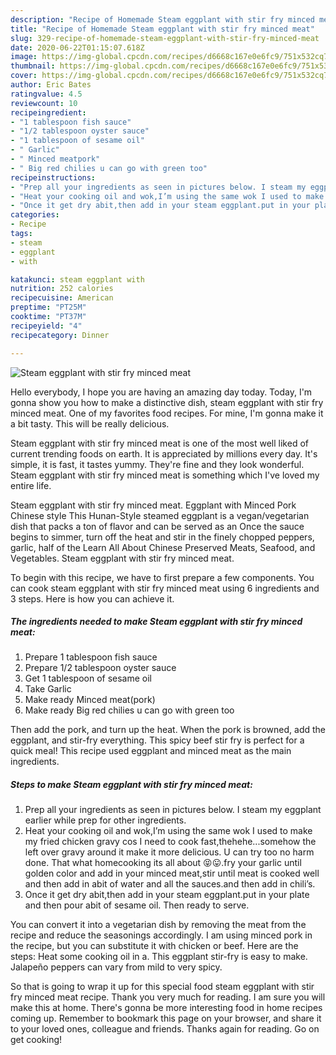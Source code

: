 ```yaml
---
description: "Recipe of Homemade Steam eggplant with stir fry minced meat"
title: "Recipe of Homemade Steam eggplant with stir fry minced meat"
slug: 329-recipe-of-homemade-steam-eggplant-with-stir-fry-minced-meat
date: 2020-06-22T01:15:07.618Z
image: https://img-global.cpcdn.com/recipes/d6668c167e0e6fc9/751x532cq70/steam-eggplant-with-stir-fry-minced-meat-recipe-main-photo.jpg
thumbnail: https://img-global.cpcdn.com/recipes/d6668c167e0e6fc9/751x532cq70/steam-eggplant-with-stir-fry-minced-meat-recipe-main-photo.jpg
cover: https://img-global.cpcdn.com/recipes/d6668c167e0e6fc9/751x532cq70/steam-eggplant-with-stir-fry-minced-meat-recipe-main-photo.jpg
author: Eric Bates
ratingvalue: 4.5
reviewcount: 10
recipeingredient:
- "1 tablespoon fish sauce"
- "1/2 tablespoon oyster sauce"
- "1 tablespoon of sesame oil"
- " Garlic"
- " Minced meatpork"
- " Big red chilies u can go with green too"
recipeinstructions:
- "Prep all your ingredients as seen in pictures below. I steam my eggplant earlier while prep for other ingredients."
- "Heat your cooking oil and wok,I’m using the same wok I used to make my fried chicken gravy cos I need to cook fast,thehehe...somehow the left over gravy around it make it more delicious. U can try too no harm done. That what homecooking its all about 😝😛.fry your garlic until golden color and add in your minced meat,stir until meat is cooked well and then add in abit of water and all the sauces.and then add in chili’s."
- "Once it get dry abit,then add in your steam eggplant.put in your plate and then pour abit of sesame oil. Then ready to serve."
categories:
- Recipe
tags:
- steam
- eggplant
- with

katakunci: steam eggplant with 
nutrition: 252 calories
recipecuisine: American
preptime: "PT25M"
cooktime: "PT37M"
recipeyield: "4"
recipecategory: Dinner

---
```



![Steam eggplant with stir fry minced meat](https://img-global.cpcdn.com/recipes/d6668c167e0e6fc9/751x532cq70/steam-eggplant-with-stir-fry-minced-meat-recipe-main-photo.jpg)

Hello everybody, I hope you are having an amazing day today. Today, I'm gonna show you how to make a distinctive dish, steam eggplant with stir fry minced meat. One of my favorites food recipes. For mine, I'm gonna make it a bit tasty. This will be really delicious.

Steam eggplant with stir fry minced meat is one of the most well liked of current trending foods on earth. It is appreciated by millions every day. It's simple, it is fast, it tastes yummy. They're fine and they look wonderful. Steam eggplant with stir fry minced meat is something which I've loved my entire life.

Steam eggplant with stir fry minced meat. Eggplant with Minced Pork Chinese style This Hunan-Style steamed eggplant is a vegan/vegetarian dish that packs a ton of flavor and can be served as an Once the sauce begins to simmer, turn off the heat and stir in the finely chopped peppers, garlic, half of the Learn All About Chinese Preserved Meats, Seafood, and Vegetables. Steam eggplant with stir fry minced meat.


To begin with this recipe, we have to first prepare a few components. You can cook steam eggplant with stir fry minced meat using 6 ingredients and 3 steps. Here is how you can achieve it.

<!--inarticleads1-->

##### The ingredients needed to make Steam eggplant with stir fry minced meat:

1. Prepare 1 tablespoon fish sauce
1. Prepare 1/2 tablespoon oyster sauce
1. Get 1 tablespoon of sesame oil
1. Take  Garlic
1. Make ready  Minced meat(pork)
1. Make ready  Big red chilies u can go with green too


Then add the pork, and turn up the heat. When the pork is browned, add the eggplant, and stir-fry everything. This spicy beef stir fry is perfect for a quick meal! This recipe used eggplant and minced meat as the main ingredients. 

<!--inarticleads2-->

##### Steps to make Steam eggplant with stir fry minced meat:

1. Prep all your ingredients as seen in pictures below. I steam my eggplant earlier while prep for other ingredients.
1. Heat your cooking oil and wok,I’m using the same wok I used to make my fried chicken gravy cos I need to cook fast,thehehe...somehow the left over gravy around it make it more delicious. U can try too no harm done. That what homecooking its all about 😝😛.fry your garlic until golden color and add in your minced meat,stir until meat is cooked well and then add in abit of water and all the sauces.and then add in chili’s.
1. Once it get dry abit,then add in your steam eggplant.put in your plate and then pour abit of sesame oil. Then ready to serve.


You can convert it into a vegetarian dish by removing the meat from the recipe and reduce the seasonings accordingly. I am using minced pork in the recipe, but you can substitute it with chicken or beef. Here are the steps: Heat some cooking oil in a. This eggplant stir-fry is easy to make. Jalapeño peppers can vary from mild to very spicy. 

So that is going to wrap it up for this special food steam eggplant with stir fry minced meat recipe. Thank you very much for reading. I am sure you will make this at home. There's gonna be more interesting food in home recipes coming up. Remember to bookmark this page on your browser, and share it to your loved ones, colleague and friends. Thanks again for reading. Go on get cooking!
